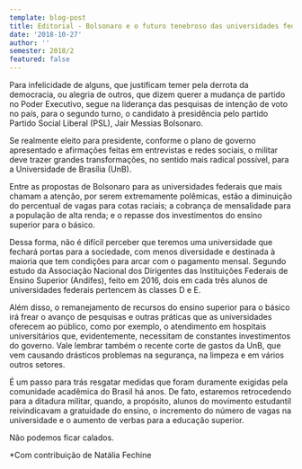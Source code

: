 ```yaml
---
template: blog-post
title: Editorial - Bolsonaro e o futuro tenebroso das universidades federais
date: '2018-10-27'
author: ''
semester: 2018/2
featured: false
---
```

Para infelicidade de alguns, que justificam temer pela derrota da democracia, ou alegria de outros, que dizem querer a mudança de partido no Poder Executivo, segue na liderança das pesquisas de intenção de voto no país, para o segundo turno, o candidato à presidência pelo partido Partido Social Liberal (PSL), Jair Messias Bolsonaro. 

Se realmente eleito para presidente, conforme o plano de governo apresentado e afirmações feitas em entrevistas e redes sociais, o militar deve trazer grandes transformações, no sentido mais radical possível, para a Universidade de Brasília (UnB).

Entre as propostas de Bolsonaro para as universidades federais que mais chamam a atenção, por serem extremamente polêmicas, estão a diminuição do percentual de vagas para cotas raciais; a cobrança de mensalidade para a população de alta renda; e o repasse dos investimentos do ensino superior para o básico.

Dessa forma, não é difícil perceber que teremos uma universidade que fechará portas para a sociedade, com menos diversidade e destinada à maioria que tem condições para arcar com o pagamento mensal. Segundo estudo da Associação Nacional dos Dirigentes das Instituições Federais de Ensino Superior (Andifes), feito em 2016, dois em cada três alunos de universidades federais pertencem às classes D e E.

Além disso, o remanejamento de recursos do ensino superior para o básico irá frear o avanço de pesquisas e outras práticas que as universidades oferecem ao público, como por exemplo, o atendimento em hospitais universitários que, evidentemente, necessitam de constantes investimentos do governo. Vale lembrar também o recente corte de gastos da UnB, que vem causando drásticos problemas na segurança, na limpeza e em vários outros setores.   

É um passo para trás resgatar medidas que foram duramente exigidas pela comunidade acadêmica do Brasil há anos. De fato, estaremos retrocedendo para a ditadura militar, quando, a propósito, alunos do movimento estudantil reivindicavam a gratuidade do ensino, o incremento do número de vagas na universidade e o aumento de verbas para a educação superior. 

Não podemos ficar calados.

\*Com contribuição de Natália Fechine

